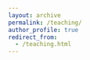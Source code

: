 ```yaml
---
layout: archive
permalink: /teaching/
author_profile: true
redirect_from: 
  - /teaching.html
---
```

